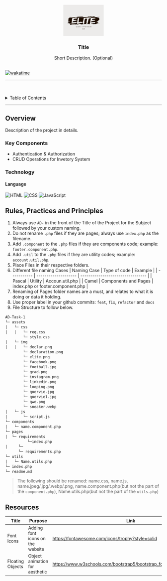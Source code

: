 <a name="readme-top"></a>

<br/>

<div align="center">
  <a href="https://github.com/papilooz/AD-Task-1.git">
    <!-- TODO: If you want to add logo or banner you can add it here -->
    <img src="./assets/img/elite.png" alt="Elite" width="130" height="100">
  </a>

  <!-- TODO: Change Title to the name of your Project -->
  <h3 align="center">Title</h3>

  <!-- TODO: Make a short description -->
  <div align="center">
    Short Description. (Optional)
  </div>
</div>

<br />

<!-- TODO: Change the zyx-0314 into your GitHub username -->
<!-- TODO: Change the AD-CI4-Template-Project into the correct project folder name -->


[![wakatime](https://wakatime.com/badge/user/018dd99a-4985-4f98-8216-6ca6fe2ce0f8/project/63501637-9a31-42f0-960d-4d0ab47977f8.svg)](https://wakatime.com/badge/user/018dd99a-4985-4f98-8216-6ca6fe2ce0f8/project/63501637-9a31-42f0-960d-4d0ab47977f8)

---

<br />
<br />

<!-- TODO: If you want to add more layers for your readme -->
<details>
  <summary>Table of Contents</summary>
  <ol>
    <li>
      <a href="#overview">Overview</a>
      <ol>
        <li>
          <a href="#key-components">Key Components</a>
        </li>
        <li>
          <a href="#technology">Technology</a>
        </li>
      </ol>
    </li>
    <li>
      <a href="#rule,-practices-and-principles">Rules, Practices and Principles</a>
    </li>
    <li>
      <a href="#resources">Resources</a>
    </li>
  </ol>
</details>

---

## Overview

<!-- TODO: To be changed -->
<!-- The following are just sample -->

Description of the project in details.

### Key Components

<!-- TODO: List of Key Components -->
<!-- The following are just sample -->

- Authentication & Authorization
- CRUD Operations for Invetory System

### Technology

<!-- TODO: List of Technology Used -->
#### Language
![HTML](https://img.shields.io/badge/HTML-E34F26?style=for-the-badge&logo=html5&logoColor=white)
![CSS](https://img.shields.io/badge/CSS-1572B6?style=for-the-badge&logo=css3&logoColor=white)
![JavaScript](https://img.shields.io/badge/JavaScript-F7DF1E?style=for-the-badge&logo=javascript&logoColor=white)



## Rules, Practices and Principles

<!-- Do not Change this -->

1. Always use `AD-` in the front of the Title of the Project for the Subject followed by your custom naming.
2. Do not rename `.php` files if they are pages; always use `index.php` as the filename.
3. Add `.component` to the `.php` files if they are components code; example: `footer.component.php`.
4. Add `.util` to the `.php` files if they are utility codes; example: `account.util.php`.
5. Place Files in their respective folders.
6. Different file naming Cases
   | Naming Case | Type of code         | Example                           |
   | ----------- | -------------------- | --------------------------------- |
   | Pascal      | Utility              | Accoun.util.php                   |
   | Camel       | Components and Pages | index.php or footer.component.php |
8. Renaming of Pages folder names are a must, and relates to what it is doing or data it holding.
9. Use proper label in your github commits: `feat`, `fix`, `refactor` and `docs`
10. File Structure to follow below.

```
AD-Task-1
└─ assets
|   └─ css
|   |   └─ req.css
        └─ style.css
|   └─ img
|   |   └─ declar.png
        └─ declaration.png
        └─ elite.png
        └─ facebook.png
        └─ football.jpg
        └─ grad.png
        └─ instagram.png
        └─ linkedin.png
        └─ looping.png
        └─ quervie.jpg
        └─ quervie1.jpg
        └─ qwe.png
        └─ sneaker.webp
|   └─ js
|       └─ script.js
└─ components
|   └─ name.component.php
└─ pages
|  └─ requirements
          └─index.php
|     └─
      └─ requirements.php
└─ utils
|   └─ Name.utils.php
└─ index.php
└─ readme.md
```
> The following should be renamed: name.css, name.js, name.jpeg/.jpg/.webp/.png, name.component.php(but not the part of the `component.php`), Name.utils.php(but not the part of the `utils.php`)

## Resources

<!-- TODO: Add References -->

| Title        | Purpose                                                                       | Link          |
| ------------ | ----------------------------------------------------------------------------- | ------------- |
| Font Icons | Adding font icons on the website | https://fontawesome.com/icons/trophy?style=solid |
| Floating Objects | Object animation for aesthetic | https://www.w3schools.com/bootstrap5/bootstrap_form_floating_labels.php |

